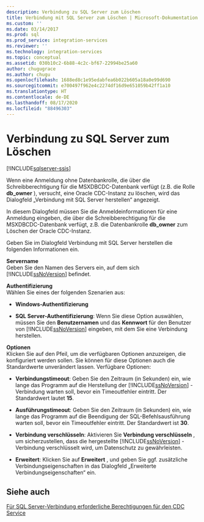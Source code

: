 ```yaml
---
description: Verbindung zu SQL Server zum Löschen
title: Verbindung mit SQL Server zum Löschen | Microsoft-Dokumentation
ms.custom: ''
ms.date: 03/14/2017
ms.prod: sql
ms.prod_service: integration-services
ms.reviewer: ''
ms.technology: integration-services
ms.topic: conceptual
ms.assetid: 030b10c2-6b88-4c2c-bf67-22994be25a60
author: chugugrace
ms.author: chugu
ms.openlocfilehash: 1688ed8c1e95edabfea6b022b605a18a0e99d690
ms.sourcegitcommit: e700497f962e4c2274df16d9e651059b42ff1a10
ms.translationtype: HT
ms.contentlocale: de-DE
ms.lasthandoff: 08/17/2020
ms.locfileid: "88496303"
---
```

# <a name="connection-to-sql-server-for-delete"></a>Verbindung zu SQL Server zum Löschen

[!INCLUDE[sqlserver-ssis](../../includes/applies-to-version/sqlserver-ssis.md)]


  Wenn eine Anmeldung ohne Datenbankrolle, die über die Schreibberechtigung für die MSXDBCDC-Datenbank verfügt (z.B. die Rolle **db_owner** ), versucht, eine Oracle CDC-Instanz zu löschen, wird das Dialogfeld „Verbindung mit SQL Server herstellen“ angezeigt.  
  
 In diesem Dialogfeld müssen Sie die Anmeldeinformationen für eine Anmeldung eingeben, die über die Schreibberechtigung für die MSXDBCDC-Datenbank verfügt, z.B. die Datenbankrolle **db_owner** zum Löschen der Oracle CDC-Instanz.  
  
 Geben Sie im Dialogfeld Verbindung mit SQL Server herstellen die folgenden Informationen ein.  
  
 **Servername**  
 Geben Sie den Namen des Servers ein, auf dem sich [!INCLUDE[ssNoVersion](../../includes/ssnoversion-md.md)] befindet.  
  
 **Authentifizierung**  
 Wählen Sie eines der folgenden Szenarien aus:  
  
-   **Windows-Authentifizierung**  
  
-   **SQL Server-Authentifizierung**: Wenn Sie diese Option auswählen, müssen Sie den **Benutzernamen** und das **Kennwort** für den Benutzer von [!INCLUDE[ssNoVersion](../../includes/ssnoversion-md.md)] eingeben, mit dem Sie eine Verbindung herstellen.  
  
 **Optionen**  
 Klicken Sie auf den Pfeil, um die verfügbaren Optionen anzuzeigen, die konfiguriert werden sollen. Sie können für diese Optionen auch die Standardwerte unverändert lassen. Verfügbare Optionen:  
  
-   **Verbindungstimeout**: Geben Sie den Zeitraum (in Sekunden) ein, wie lange das Programm auf die Herstellung der [!INCLUDE[ssNoVersion](../../includes/ssnoversion-md.md)] -Verbindung warten soll, bevor ein Timeoutfehler eintritt. Der Standardwert lautet **15**.  
  
-   **Ausführungstimeout**: Geben Sie den Zeitraum (in Sekunden) ein, wie lange das Programm auf die Beendigung der SQL-Befehlsausführung warten soll, bevor ein Timeoutfehler eintritt. Der Standardwert ist **30**.  
  
-   **Verbindung verschlüsseln**: Aktivieren Sie **Verbindung verschlüsseln** , um sicherzustellen, dass die hergestellte [!INCLUDE[ssNoVersion](../../includes/ssnoversion-md.md)] -Verbindung verschlüsselt wird, um Datenschutz zu gewährleisten.  
  
-   **Erweitert**: Klicken Sie auf **Erweitert** , und geben Sie ggf. zusätzliche Verbindungseigenschaften in das Dialogfeld „Erweiterte Verbindungseigenschaften“ ein.  
  
## <a name="see-also"></a>Siehe auch  
 [Für SQL Server-Verbindung erforderliche Berechtigungen für den CDC Service](../../integration-services/change-data-capture/sql-server-connection-required-permissions-for-the-cdc-service.md)  
  
  
